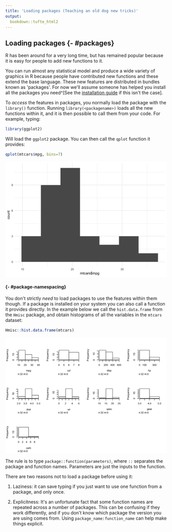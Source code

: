 ```yaml
---
title: 'Loading packages (Teaching an old dog new tricks)'
output:
  bookdown::tufte_html2
---
```






## Loading packages {- #packages}

R has been around for a very long time, but has remained popular because it is easy for people to add new functions to it. 

You can run almost any statistical model and produce a wide variety of graphics in R because people have contributed new functions and these extend the base language. These new features are distributed in bundles known as 'packages'. For now we'll assume someone has helped you install all the packages you need^[See the [installation guide](installation.html) if this isn't the case].

To *access* the features in packages, you normally load the package with the `library()` function. Running `library(<packagename>)` loads all the new functions within it, and it is then possible to call them from your code. For example, typing:



```r
library(ggplot2)
```

Will load the `ggplot2` package. You can then call the `qplot` function it provides:


```r
qplot(mtcars$mpg, bins=7)
```

<img src="packages_files/figure-html/unnamed-chunk-3-1.png" width="672" />


#### {- #package-namespacing}

You don't strictly *need* to load packages to use the features within them though. If a package is installed on your system you can also call a function it provides directly. In the example below we call the `hist.data.frame` from the `Hmisc` package, and obtain histograms of all the variables in the `mtcars` dataset:



```r
Hmisc::hist.data.frame(mtcars)
```

<img src="packages_files/figure-html/unnamed-chunk-4-1.png" width="672" />


The rule is to type `package::function(parameters)`, where `::` separates the package and function names. Parameters are just the inputs to the function.


There are two reasons not to load a package before using it:

1. Laziness: it can save typing if you just want to use one function from a package, and only once.

2. Explicitness: It's an unfortunate fact that some function names are repeated across a number of packages. This can be confusing if they work differently, and if you don't know which package the version you are using comes from. Using `package_name:function_name` can help make things explicit.


